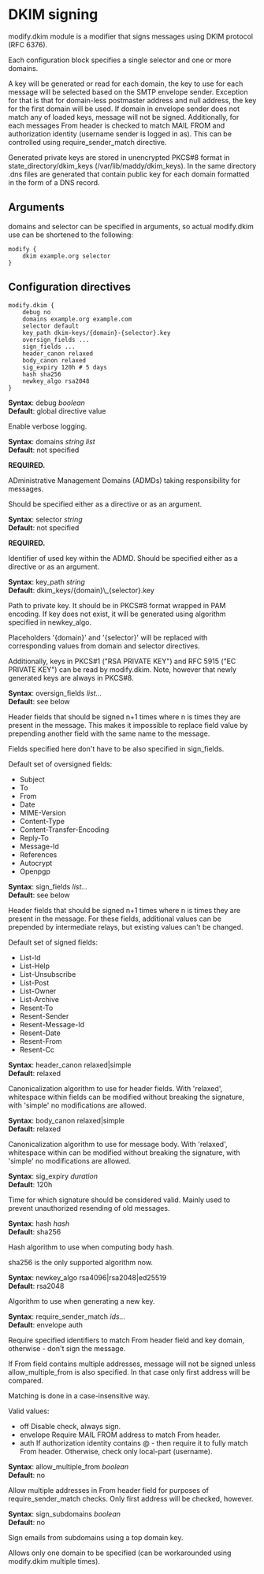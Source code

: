 # DKIM signing

modify.dkim module is a modifier that signs messages using DKIM
protocol (RFC 6376).

Each configuration block specifies a single selector
and one or more domains.

A key will be generated or read for each domain, the key to use
for each message will be selected based on the SMTP envelope sender. Exception
for that is that for domain-less postmaster address and null address, the
key for the first domain will be used. If domain in envelope sender
does not match any of loaded keys, message will not be signed.
Additionally, for each messages From header is checked to 
match MAIL FROM and authorization identity (username sender is logged in as).
This can be controlled using require\_sender\_match directive.

Generated private keys are stored in unencrypted PKCS#8 format
in state_directory/dkim_keys (/var/lib/maddy/dkim_keys).
In the same directory .dns files are generated that contain
public key for each domain formatted in the form of a DNS record.

## Arguments

domains and selector can be specified in arguments, so actual modify.dkim use can
be shortened to the following:
```
modify {
    dkim example.org selector
}
```

## Configuration directives

```
modify.dkim {
    debug no
    domains example.org example.com
    selector default
    key_path dkim-keys/{domain}-{selector}.key
    oversign_fields ...
    sign_fields ...
    header_canon relaxed
    body_canon relaxed
    sig_expiry 120h # 5 days
    hash sha256
    newkey_algo rsa2048
}
```

**Syntax**: debug _boolean_ <br>
**Default**: global directive value

Enable verbose logging.

**Syntax**: domains _string list_ <br>
**Default**: not specified

**REQUIRED.**

ADministrative Management Domains (ADMDs) taking responsibility for messages.

Should be specified either as a directive or as an argument.

**Syntax**: selector _string_ <br>
**Default**: not specified

**REQUIRED.**

Identifier of used key within the ADMD.
Should be specified either as a directive or as an argument.

**Syntax**: key\_path _string_ <br>
**Default**: dkim\_keys/{domain}\\_{selector}.key

Path to private key. It should be in PKCS#8 format wrapped in PAM encoding.
If key does not exist, it will be generated using algorithm specified
in newkey\_algo.

Placeholders '{domain}' and '{selector}' will be replaced with corresponding
values from domain and selector directives.

Additionally, keys in PKCS#1 ("RSA PRIVATE KEY") and
RFC 5915 ("EC PRIVATE KEY") can be read by modify.dkim. Note, however that
newly generated keys are always in PKCS#8.

**Syntax**: oversign\_fields _list..._ <br>
**Default**: see below

Header fields that should be signed n+1 times where n is times they are
present in the message. This makes it impossible to replace field
value by prepending another field with the same name to the message.

Fields specified here don't have to be also specified in sign\_fields.

Default set of oversigned fields:
- Subject
- To
- From
- Date
- MIME-Version
- Content-Type
- Content-Transfer-Encoding
- Reply-To
- Message-Id
- References
- Autocrypt
- Openpgp

**Syntax**: sign\_fields _list..._ <br>
**Default**: see below

Header fields that should be signed n+1 times where n is times they are
present in the message. For these fields, additional values can be prepended
by intermediate relays, but existing values can't be changed.

Default set of signed fields:
- List-Id
- List-Help
- List-Unsubscribe
- List-Post
- List-Owner
- List-Archive
- Resent-To
- Resent-Sender
- Resent-Message-Id
- Resent-Date
- Resent-From
- Resent-Cc

**Syntax**: header\_canon relaxed|simple <br>
**Default**: relaxed

Canonicalization algorithm to use for header fields. With 'relaxed', whitespace within
fields can be modified without breaking the signature, with 'simple' no
modifications are allowed.

**Syntax**: body\_canon relaxed|simple <br>
**Default**: relaxed

Canonicalization algorithm to use for message body. With 'relaxed', whitespace within
can be modified without breaking the signature, with 'simple' no
modifications are allowed.

**Syntax**: sig\_expiry _duration_ <br>
**Default**: 120h

Time for which signature should be considered valid. Mainly used to prevent
unauthorized resending of old messages.

**Syntax**: hash _hash_ <br>
**Default**: sha256

Hash algorithm to use when computing body hash.

sha256 is the only supported algorithm now.

**Syntax**: newkey\_algo rsa4096|rsa2048|ed25519 <br>
**Default**: rsa2048

Algorithm to use when generating a new key.

**Syntax**: require\_sender\_match _ids..._ <br>
**Default**: envelope auth

Require specified identifiers to match From header field and key domain,
otherwise - don't sign the message.

If From field contains multiple addresses, message will not be
signed unless allow\_multiple\_from is also specified. In that
case only first address will be compared.

Matching is done in a case-insensitive way.

Valid values:
- off
  Disable check, always sign.
- envelope
  Require MAIL FROM address to match From header.
- auth
  If authorization identity contains @ - then require it to
  fully match From header. Otherwise, check only local-part
  (username).

**Syntax**: allow\_multiple\_from _boolean_ <br>
**Default**: no

Allow multiple addresses in From header field for purposes of
require\_sender\_match checks. Only first address will be checked, however.

**Syntax**: sign\_subdomains _boolean_ <br>
**Default**: no

Sign emails from subdomains using a top domain key.

Allows only one domain to be specified (can be workarounded using modify.dkim
multiple times).
